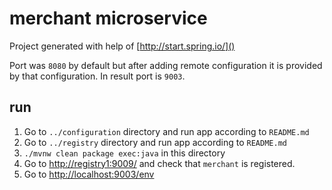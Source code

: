 merchant microservice
=====================

Project generated with help of [http://start.spring.io/]()

Port was `8080` by default but after adding remote configuration
 it is provided by that configuration.
 In result port is `9003`.

run
---

1. Go to `../configuration` directory and run app according to `README.md`
2. Go to `../registry` directory and run app according to `README.md`
3. `./mvnw clean package exec:java` in this directory
4. Go to [http://registry1:9009/]() and check that `merchant` is registered.
5. Go to [http://localhost:9003/env]()
